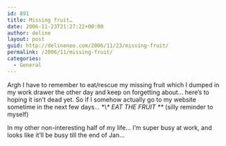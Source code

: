 ```yaml
---
id: 891
title: Missing fruit…
date: 2006-11-23T21:27:22+00:00
author: deline
layout: post
guid: http://delineneo.com/2006/11/23/missing-fruit/
permalink: /2006/11/missing-fruit/
categories:
  - General
---
```

Argh I have to remember to eat/rescue my missing fruit which I dumped in my work drawer the other day and keep on forgetting about&#8230; here&#8217;s to hoping it isn&#8217;t dead yet. So if I somehow actually go to my website sometime in the next few days&#8230; \*\\*\* EAT THE FRUIT \*\** (silly reminder to myself)

In my other non-interesting half of my life&#8230; I&#8217;m super busy at work, and looks like it&#8217;ll be busy till the end of Jan&#8230;